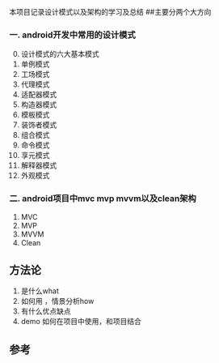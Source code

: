 本项目记录设计模式以及架构的学习及总结
##主要分两个大方向

### 一. android开发中常用的设计模式
0. 设计模式的六大基本模式
1. 单例模式
2. 工场模式
3. 代理模式
4. 适配器模式
5. 构造器模式
6. 模板模式
7. 装饰者模式
8. 组合模式
9. 命令模式
10. 享元模式
11. 解释器模式
12. 外观模式 

### 二. android项目中mvc mvp mvvm以及clean架构
1. MVC
2. MVP
3. MVVM
4. Clean

## 方法论
1. 是什么what
2. 如何用 ，情景分析how
3. 有什么优点缺点
4. demo 如何在项目中使用，和项目结合



## 参考
